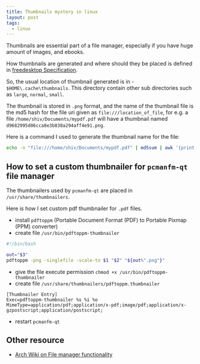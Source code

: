 ```yaml
---
title: Thumbnails mystery in linux
layout: post
tags:
  - linux
---
```


Thumbnails are essential part of a file manager, especially if you have huge amount of images, and ebooks.

How thumbnails are generated and where should they be placed is defined in [freedesktop Specification](https://www.freedesktop.org/wiki/Specifications/thumbnails/).

So, the usual location of thumbnail generated is in - `$HOME\.cache\thumbnails`. This directory contain other sub directories such as `large`, `normal`, `small`.

The thumbnail is stored in `.png` format, and the name of the thumbnail file is the md5 hash for the file uri given as `file:///location_of_file`, for e.g. a file `/home/shiv/Documents/mypdf.pdf` will have a thumbnail named `d9682995d06cca8e3b838a294aff4e91.png`.

Here is a command I used to generate the thumbnail name for the file:

```bash
echo -n "file:///home/shiv/Documents/mypdf.pdf" | md5sum | awk '{print $1}'
```

## How to set a custom thumbnailer for `pcmanfm-qt` file manager

The thumbnailers used by `pcmanfm-qt` are placed in `/usr/share/thumbnailers`.

Here is how I set custom pdf thumbnailer for `.pdf` files.

- install `pdftoppm` (Portable Document Format (PDF) to Portable Pixmap (PPM) converter)
- create file `/usr/bin/pdftoppm-thumbnailer`

```bash
#!/bin/bash

out="$3"
pdftoppm -png -singlefile -scale-to $1 "$2" "${out%".png"}"
```

- give the file execute permission `chmod +x /usr/bin/pdftoppm-thumbnailer`
- create file `/usr/share/thumbnailers/pdftoppm.thumbnailer`

```
[Thumbnailer Entry]
Exec=pdftoppm-thumbnailer %s %i %o
MimeType=application/pdf;application/x-pdf;image/pdf;application/x-gzpostscript;application/postscript;
```

- restart `pcmanfm-qt`

## Other resource

- [Arch Wiki on File manager functionality](https://wiki.archlinux.org/title/File_manager_functionality)
